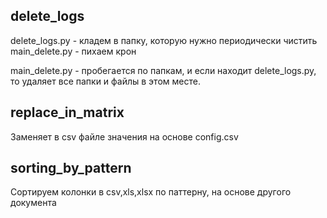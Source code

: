 ## delete_logs
delete_logs.py - кладем в папку, которую нужно периодически чистить
main_delete.py - пихаем крон

main_delete.py - пробегается по папкам, и если находит delete_logs.py, то удаляет все папки и файлы в этом месте.

## replace_in_matrix
Заменяет в csv файле значения на основе config.csv

## sorting_by_pattern

Сортируем колонки в csv,xls,xlsx по паттерну, на основе другого документа
